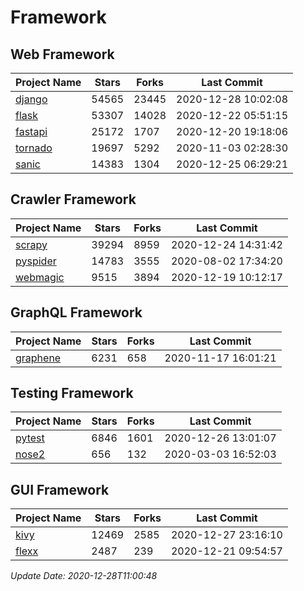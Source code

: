 # Framework

## Web Framework
| Project Name | Stars | Forks | Last Commit |
| ------------ | ----- | ----- | ----------- |
| [django](https://github.com/django/django) | 54565 | 23445 | 2020-12-28 10:02:08 |
| [flask](https://github.com/pallets/flask) | 53307 | 14028 | 2020-12-22 05:51:15 |
| [fastapi](https://github.com/tiangolo/fastapi) | 25172 | 1707 | 2020-12-20 19:18:06 |
| [tornado](https://github.com/tornadoweb/tornado) | 19697 | 5292 | 2020-11-03 02:28:30 |
| [sanic](https://github.com/huge-success/sanic) | 14383 | 1304 | 2020-12-25 06:29:21 |

## Crawler Framework
| Project Name | Stars | Forks | Last Commit |
| ------------ | ----- | ----- | ----------- |
| [scrapy](https://github.com/scrapy/scrapy) | 39294 | 8959 | 2020-12-24 14:31:42 |
| [pyspider](https://github.com/binux/pyspider) | 14783 | 3555 | 2020-08-02 17:34:20 |
| [webmagic](https://github.com/code4craft/webmagic) | 9515 | 3894 | 2020-12-19 10:12:17 |

## GraphQL Framework
| Project Name | Stars | Forks | Last Commit |
| ------------ | ----- | ----- | ----------- |
| [graphene](https://github.com/graphql-python/graphene) | 6231 | 658 | 2020-11-17 16:01:21 |

## Testing Framework
| Project Name | Stars | Forks | Last Commit |
| ------------ | ----- | ----- | ----------- |
| [pytest](https://github.com/pytest-dev/pytest) | 6846 | 1601 | 2020-12-26 13:01:07 |
| [nose2](https://github.com/nose-devs/nose2) | 656 | 132 | 2020-03-03 16:52:03 |

## GUI Framework
| Project Name | Stars | Forks | Last Commit |
| ------------ | ----- | ----- | ----------- |
| [kivy](https://github.com/kivy/kivy) | 12469 | 2585 | 2020-12-27 23:16:10 |
| [flexx](https://github.com/flexxui/flexx) | 2487 | 239 | 2020-12-21 09:54:57 |

*Update Date: 2020-12-28T11:00:48*